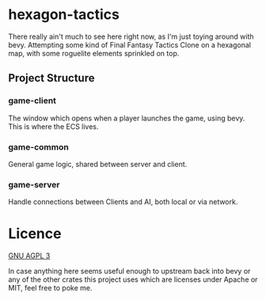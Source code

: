 # hexagon-tactics

There really ain't much to see here right now, as I'm just toying around with bevy.
Attempting some kind of Final Fantasy Tactics Clone on a hexagonal map, with some roguelite elements sprinkled on top.

## Project Structure

### game-client

The window which opens when a player launches the game, using bevy. This is where the ECS lives.

### game-common

General game logic, shared between server and client.

### game-server

Handle connections between Clients and AI, both local or via network.

# Licence

[GNU AGPL 3](./LICENSE)

In case anything here seems useful enough to upstream back into bevy or any of the other crates this project uses which
are licenses under Apache or MIT, feel free to poke me.
